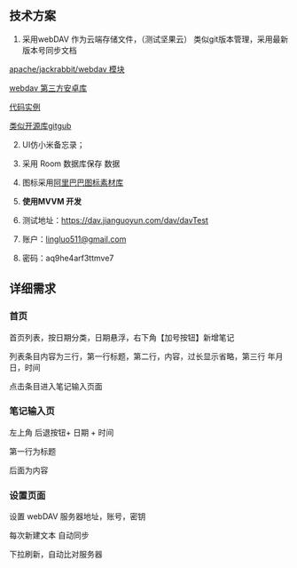 ## 技术方案

1. 采用webDAV 作为云端存储文件，（测试坚果云）
	类似git版本管理，采用最新版本号同步文档

[apache/jackrabbit/webdav 模块](https://github.com/apache/jackrabbit/tree/trunk/jackrabbit-webdav)

[webdav 第三方安卓库](https://github.com/thegrizzlylabs/sardine-android)

[代码实例](https://blog.csdn.net/heraptor/article/details/102983257)

[类似开源库gitgub](https://github.com/tuacy/WebDav)

2. UI仿小米备忘录；

3. 采用 Room 数据库保存 数据

4. 图标采用[阿里巴巴图标素材库](https://www.iconfont.cn/)

5. **使用MVVM 开发**

6. 测试地址：https://dav.jianguoyun.com/dav/davTest
7. 账户：lingluo511@gmail.com
8. 密码：aq9he4arf3ttmve7



## 详细需求

### 首页

首页列表，按日期分类，日期悬浮，右下角【加号按钮】新增笔记

列表条目内容为三行，第一行标题，第二行，内容，过长显示省略，第三行 年月日，时间

点击条目进入笔记输入页面


### 笔记输入页

左上角 后退按钮+ 日期 + 时间

第一行为标题

后面为内容



### 设置页面

设置 webDAV 服务器地址，账号，密钥


每次新建文本 自动同步

下拉刷新，自动比对服务器



